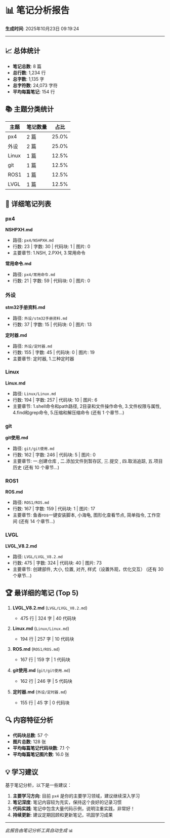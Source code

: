 # 📊 笔记分析报告

**生成时间**: 2025年10月23日 09:19:24

---

## 📈 总体统计

- **笔记总数**: 8 篇
- **总行数**: 1,234 行
- **总字数**: 1,135 字
- **总字符数**: 24,073 字符
- **平均每篇笔记**: 154 行

## 📚 主题分类统计

| 主题 | 笔记数量 | 占比 |
|------|---------|------|
| px4 | 2 篇 | 25.0% |
| 外设 | 2 篇 | 25.0% |
| Linux | 1 篇 | 12.5% |
| git | 1 篇 | 12.5% |
| ROS1 | 1 篇 | 12.5% |
| LVGL | 1 篇 | 12.5% |

## 📝 详细笔记列表

### px4

**NSHPXH.md**
- 路径: `px4/NSHPXH.md`
- 行数: 23 | 字数: 30 | 代码块: 1 | 图片: 0
- 主要章节: 1.NSH, 2.PXH, 3.常用命令

**常用命令.md**
- 路径: `px4/常用命令.md`
- 行数: 21 | 字数: 59 | 代码块: 0 | 图片: 0

### 外设

**stm32手册资料.md**
- 路径: `外设/stm32手册资料.md`
- 行数: 37 | 字数: 15 | 代码块: 0 | 图片: 13

**定时器.md**
- 路径: `外设/定时器.md`
- 行数: 155 | 字数: 45 | 代码块: 0 | 图片: 19
- 主要章节: 定时器, 1.三种定时器

### Linux

**Linux.md**
- 路径: `Linux/Linux.md`
- 行数: 194 | 字数: 257 | 代码块: 10 | 图片: 6
- 主要章节: 1.shell命令和path路径, 2目录和文件操作命令, 3.文件权限与属性, 4.find和grep命令, 5.压缩和解压缩命令
  (还有 1 个章节...)

### git

**git使用.md**
- 路径: `git/git使用.md`
- 行数: 162 | 字数: 246 | 代码块: 5 | 图片: 0
- 主要章节: 一.创建仓库	, 二.添加文件到暂存区, 三.提交	, 四.取消追踪, 五.项目历史
  (还有 10 个章节...)

### ROS1

**ROS.md**
- 路径: `ROS1/ROS.md`
- 行数: 167 | 字数: 159 | 代码块: 1 | 图片: 17
- 主要章节: 鱼香ros一键安装脚本, 小海龟, 图形化查看节点, 简单指令, 工作空间
  (还有 14 个章节...)

### LVGL

**LVGL_V8.2.md**
- 路径: `LVGL/LVGL_V8.2.md`
- 行数: 475 | 字数: 324 | 代码块: 40 | 图片: 73
- 主要章节: 创建部件, 大小, 位置, 对齐, 样式（设置外观，优化交互）
  (还有 30 个章节...)

## 🏆 最详细的笔记 (Top 5)

1. **LVGL_V8.2.md** (`LVGL/LVGL_V8.2.md`)
   - 475 行 | 324 字 | 40 代码块

2. **Linux.md** (`Linux/Linux.md`)
   - 194 行 | 257 字 | 10 代码块

3. **ROS.md** (`ROS1/ROS.md`)
   - 167 行 | 159 字 | 1 代码块

4. **git使用.md** (`git/git使用.md`)
   - 162 行 | 246 字 | 5 代码块

5. **定时器.md** (`外设/定时器.md`)
   - 155 行 | 45 字 | 0 代码块

## 🔍 内容特征分析

- **代码块总数**: 57 个
- **图片总数**: 128 张
- **平均每篇笔记代码块数**: 7.1 个
- **平均每篇笔记图片数**: 16.0 张

## 💡 学习建议

基于笔记分析，以下是一些建议：

1. **主要学习方向**: 目前 `px4` 是你的主要学习领域，建议继续深入学习
2. **笔记深度**: 笔记内容较为充实，保持这个良好的记录习惯
3. **代码实践**: 笔记中包含大量代码示例，说明注重实践，非常好！
4. **持续更新**: 建议定期回顾和更新笔记，巩固学习成果

---

*此报告由笔记分析工具自动生成* 📊
